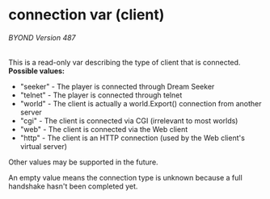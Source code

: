 # connection var (client) 
###### BYOND Version 487


This is a read-only var describing the type of client that is
connected.
**Possible values:**
+   \"seeker\" - The player is connected through Dream Seeker
+   \"telnet\" - The player is connected through telnet
+   \"world\" - The client is actually a world.Export() connection from
    another server
+   \"cgi\" - The client is connected via CGI (irrelevant to most
    worlds)
+   \"web\" - The client is connected via the Web client
+   \"http\" - The client is an HTTP connection (used by the Web
    client\'s virtual server)


Other values may be supported in the future. 

An empty
value means the connection type is unknown because a full handshake
hasn\'t been completed yet.

